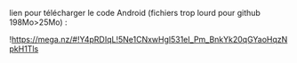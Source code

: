lien pour télécharger le code Android (fichiers trop lourd pour github 198Mo>25Mo) :

!https://mega.nz/#!Y4pRDIqL!5Ne1CNxwHgl531eI_Pm_BnkYk20qGYaoHqzNpkH1Tls
